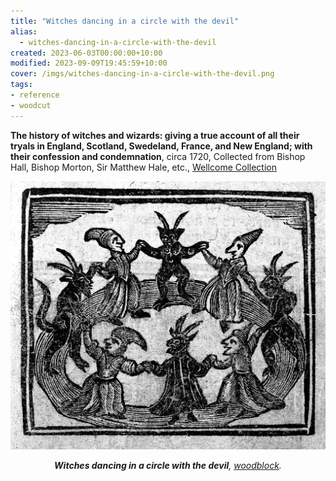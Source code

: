 ```yaml
---
title: "Witches dancing in a circle with the devil"
alias:
  - witches-dancing-in-a-circle-with-the-devil
created: 2023-06-03T00:00:00+10:00
modified: 2023-09-09T19:45:59+10:00
cover: /imgs/witches-dancing-in-a-circle-with-the-devil.png
tags:
- reference
- woodcut
---
```


**The history of witches and wizards: giving a true account of all their tryals in England, Scotland, Swedeland, France, and New England; with their confession and condemnation**, circa 1720, Collected from Bishop Hall, Bishop Morton, Sir Matthew Hale, etc., [Wellcome Collection](https://wellcomecollection.org/works/abkab8tq/images?id=a3nuy2zq)

![Witches dancing in a circle with the devil](imgs/witches-dancing-in-a-circle-with-the-devil.png)
*<center>**Witches dancing in a circle with the devil**, [woodblock](woodblock.md).</center>*